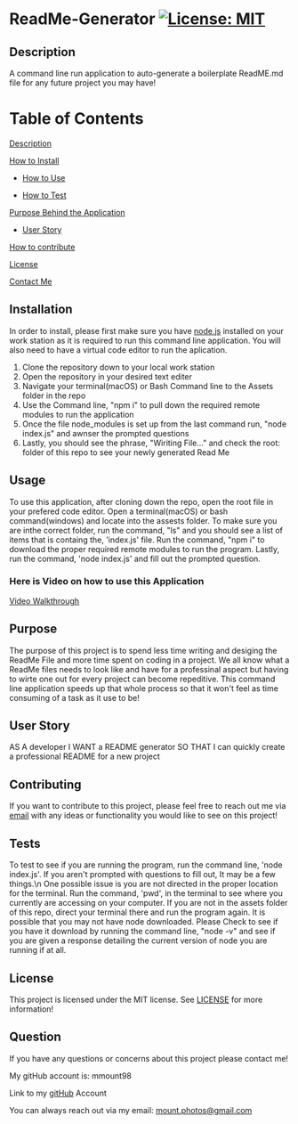 # ReadMe-Generator [![License: MIT](https://img.shields.io/badge/license-MIT-green)](https://www.mit.edu/~amini/LICENSE.md)

<a name="description"></a>

## Description

A command line run application to auto-generate a boilerplate ReadME.md file for any future project you may have!

# Table of Contents

[Description](#description)

[How to Install](#install)

  - [How to Use](#usage)
 
  - [How to Test](#test)

[Purpose Behind the Application](#purpose)

  - [User Story](#story)

[How to contribute](#contribute)

[License](#license)

[Contact Me](#contact)

<a name="install"></a>

## Installation

In order to install, please first make sure you have [node.js](https://nodejs.org/en/) installed on your work station as it is required to run this command line application. You will also need to have a virtual code editor to run the aplication.

1. Clone the repository down to your local work station
2. Open the repository in your desired text editer
3. Navigate your terminal(macOS) or Bash Command line to the Assets folder in the repo
4. Use the Command line, "npm i" to pull down the required remote modules to run the application
5. Once the file node_modules is set up from the last command run, "node index.js" and awnser the prompted questions
6. Lastly, you should see the phrase, "Wiriting File..." and check the root: folder of this repo to see your newly generated Read Me

<a name="usage"></a>

## Usage

To use this application, after cloning down the repo, open the root file in your prefered code editor. Open a terminal(macOS) or bash command(windows) and locate into the assests folder. To make sure you are inthe correct folder, run the command, "ls" and you should see a list of items that is containg the, 'index.js' file. Run the command, "npm i" to download the proper required remote modules to run the program. Lastly, run the command, 'node index.js' and fill out the prompted question.

### Here is Video on how to use this Application

[Video Walkthrough](https://drive.google.com/file/d/16iSmFfiyiiVKxPOailWY6QnCdBdvqaAa/view)

<a name="purpose"></a>

## Purpose

The purpose of this project is to spend less time writing and desiging the ReadMe File and more time spent on coding in a project. We all know what a ReadMe files needs to look like and have for a professinal aspect but having to wirte one out for every project can become repeditive. This command line application speeds up that whole process so that it won't feel as time consuming of a task as it use to be!

<a name="story"></a>

## User Story

AS A developer
I WANT a README generator
SO THAT I can quickly create a professional README for a new project

<a name="contribute"></a>

## Contributing

If you want to contribute to this project, please feel free to reach out me via [email](mount.photos@gmail.com) with any ideas or functionality you would like to see on this project!

<a name="test"></a>

## Tests

To test to see if you are running the program, run the command line, 'node index.js'. If you aren't prompted with questions to fill out, It may be a few things.\n One possible issue is you are not directed in the proper location for the terminal. Run the command, 'pwd', in the terminal to see where you currently are accessing on your computer. If you are not in the assets folder of this repo, direct your terminal there and run the program again. It is possible that you may not have node downloaded. Please Check to see if you have it download by running the command line, "node -v" and see if you are given a response detailing the current version of node you are running if at all.

<a name="license"></a>

## License

This project is licensed under the MIT license.
See [LICENSE](https://www.mit.edu/~amini/LICENSE.md) for more information!

<a name="contact"></a>

## Question

If you have any questions or concerns about this project please contact me!

My gitHub account is: mmount98

Link to my [gitHub](https://github.com/mmount98) Account

You can always reach out via my email: mount.photos@gmail.com
